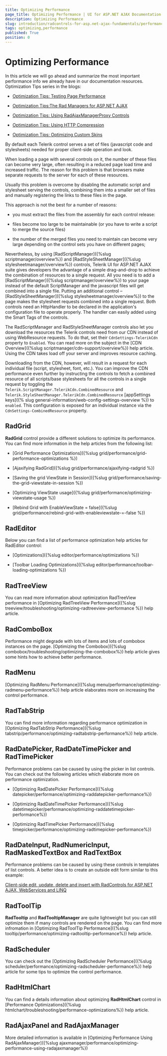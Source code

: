 ```yaml
---
title: Optimizing Performance
page_title: Optimizing Performance | UI for ASP.NET AJAX Documentation
description: Optimizing Performance
slug: introduction/radcontrols-for-asp.net-ajax-fundamentals/performance/optimizing-performance
tags: optimizing,performance
published: True
position: 0
---
```


# Optimizing Performance

In this article we will go ahead and summarize the most important performance info we already have in our documentation resources. Optimization Tips series in the blogs:

* [Optimization Tips: Testing Page Performance](http://telerikwatch.com/2008/05/optimization-tips-testing-page.html)

* [Optimization Tips:The Rad Managers for ASP.NET AJAX](http://telerikwatch.com/2008/04/optimization-tipsthe-rad-managers-for.html)

* [Optimization Tips: Using RadAjaxManagerProxy Controls](http://telerikwatch.com/2008/05/optimization-tips-using.html)

* [Optimization Tips: Using HTTP Compression](http://telerikwatch.com/2008/05/optimization-tips-using-http.html)

* [Optimization Tips: Optimizing Custom Skins](http://blogs.telerik.com/ToddAnglin/Posts/08-06-24/Optimization_Tips_Optimizing_Custom_Skins.aspx)

By default each Telerik control serves a set of files (javascript code and stylesheets) needed for proper client-side operation and look.

When loading a page with several controls on it, the number of these files can become very large, often resulting in a reduced page load time and increased traffic. The reason for this problem is that browsers make separate requests to the server for each of these resources.

Usually this problem is overcome by disabling the automatic script and stylesheet serving the controls, combining them into a smaller set of files and manually registering the links to these files in the page.

This approach is not the best for a number of reasons:

* you must extract the files from the assembly for each control release: 

* files become too large to be maintainable (or you have to write a script to merge the source files)

* the number of the merged files you need to maintain can become very large depending on the control sets you have on different pages;

Nevertheless, by using [RadScriptManager]({%slug scriptmanager/overview%}) and [RadStyleSheetManager]({%slug stylesheetmanager/overview%}) controls, Telerik UI for ASP.NET AJAX suite gives developers the advantage of a simple drag-and-drop to achieve the combination of resources to a single request. All you need is to add a [RadScriptManager]({%slug scriptmanager/overview%}) to your page instead of the default ScriptManager and the javascript files will get combined into a single file. Putting an additional control – [RadStyleSheetManager]({%slug stylesheetmanager/overview%}) to the page makes the stylesheet requests combined into a single request. Both controls need an HttpHandler to be declared in the application's configuration file to operate properly. The handler can easily added using the Smart Tags of the controls.

The RadScriptManager and RadStyleSheetManager controls also let you download the resources the Telerik controls need from our CDN instead of using WebResource requests. To do that, set their `CdnSettings-TelerikCdn` property to `Enabled`. You can read more on the subject in the [CDN Overview]({%slug scriptmanager/cdn-support/overview%}) help article. Using the CDN takes load off your server and improves resource caching.

Downloading from the CDN, however, will result in a request for each individual file (script, stylesheet, font, etc.). You can improve the CDN performance even further by instructing the controls to fetch a combined resource of all scripts/base stylesheets for all the controls in a single request by toggling the `Telerik.ScriptManager.TelerikCdn.CombinedResource` and `Telerik.StyleSheetManager.TelerikCdn.CombinedResource` [appSettings keys]({% slug general-information/web-config-settings-overview %}) to `enabled`. This configuration is exposed for an individual instance via the `CdnSettings-CombinedResource` property.

## RadGrid

**RadGrid** control provide a different solutions to optimize its performance. You can find more information in the help articles from the following list:

* [Grid Performance Optimizations]({%slug grid/performance/grid-performance-optimizations %})

* [Ajaxifying RadGrid]({%slug grid/performance/ajaxifying-radgrid %})

* [Saving the grid ViewState in Session]({%slug grid/performance/saving-the-grid-viewstate-in-session %})

* [Optimizing ViewState usage]({%slug grid/performance/optimizing-viewstate-usage %})

* [Rebind Grid with EnableViewState = false]({%slug grid/performance/rebind-grid-with-enableviewstate-=-false %})

## RadEditor

Below you can find a list of performance optimization help articles for RadEditor control:

* [Optimizations]({%slug editor/performance/optimizations %})

* [Toolbar Loading Optimizations]({%slug editor/performance/toolbar-loading-optimizations %})

## RadTreeView

You can read more information about optimization RadTreeView performance in [Optimizing RadTreeView Performance]({%slug treeview/troubleshooting/optimizing-radtreeview-performance %}) help article.

## RadComboBox

Performance might degrade with lots of items and lots of combobox instances on the page. [Optimizing the Combobox]({%slug combobox/troubleshooting/optimizing-the-combobox%}) help article gives some hints how to achieve better performance.
	
## RadMenu

[Optimizing RadMenu Performance]({%slug menu/performance/optimizing-radmenu-performance%}) help article elaborates more on increasing the control performance.

## RadTabStrip

You can find more information regarding performance optimization in [Optimizing RadTabStrip Performance]({%slug tabstrip/performance/optimizing-radtabstrip-performance%}) help article.

## RadDatePicker, RadDateTimePicker and RadTimePicker

Performance problems can be caused by using the picker in list controls. You can check out the following articles which elaborate more on performance optimization.

* [Optimizing RadDatePicker Performance]({%slug datepicker/performance/optimizing-raddatepicker-performance%})

* [Optimizing RadDateTimePicker Performance]({%slug datetimepicker/performance/optimizing-raddatetimepicker-performance%})

* [Optimizing RadTimePicker Performance]({%slug timepicker/performance/optimizing-radtimepicker-performance%})

## RadDateInput, RadNumericInput, RadMaskedTextBox and RadTextBox

Performance problems can be caused by using these controls in templates of list controls. A better idea is to create an outside edit form similar to this example:

[Client-side edit, update, delete and insert with RadControls for ASP.NET AJAX, WebServices and LINQ](http://www.telerik.com/blogs/client-side-edit-update-delete-and-insert-with-radcontrols-for-asp-net-ajax-webservices-and-linq)

## RadToolTip

**RadTooltip** and **RadTooltipManager** are quite lightweight but you can still optimize them if many controls are rendered on the page. You can find more infromation in [Optimizing RadToolTip Performance]({%slug tooltip/performance/optimizing-radtooltip-performance%}) help article.

## RadScheduler

You can check out the [Optimizing RadScheduler Performance]({%slug scheduler/performance/optimizing-radscheduler-performance%}) help article for some tips to optimize the control performance.

## RadHtmlChart

You can find a details information about optimizing **RadHtmlChart** control in [Performance Optimizations]({%slug htmlchart/troubleshooting/performance-optimizations%}) help article.

## RadAjaxPanel and RadAjaxManager

More detailed information is available in [Optimizing Performance Using RadAjaxManager]({%slug ajaxmanager/performance/optimizing-performance-using-radajaxmanager%})
